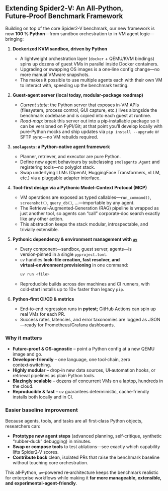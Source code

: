## Extending Spider2‑V: An All‑Python, Future‑Proof Benchmark Framework

Building on top of the core Spider2‑V benchmark, our new framework is now **100 % Python**—from sandbox orchestration to in‑VM agent logic—bringing:

1. **Dockerized KVM sandbox, driven by Python**

   - A lightweight orchestration layer (`docker` + QEMU/KVM bindings) spins up dozens of guest VMs in parallel inside Docker containers.
   - Upgrading or swapping OS images is a one‑line config change—no more manual VMware snapshots.
   - Ths makes it possible to use multiple agents each with their own VM to interact with, speeding up the benchmark testing.

2. **Guest‑agent server (local today, modular‑package roadmap)**

   - _Current state_: the Python server that exposes in‑VM APIs (filesystem, process control, GUI capture, etc.) lives alongside the benchmark codebase and is copied into each guest at runtime.
   - _Road‑map_: break this server out into a pip‑installable package so it can be versioned on PyPI/Git; at that point you’ll develop locally with pure‑Python mocks and ship updates via `pip install --upgrade` or SFTP sync—no VM rebuilds required.

3. **`smolagents`: a Python‑native agent framework**

   - Planner, retriever, and executor are pure Python.
   - Define new agent behaviours by subclassing `smolagents.Agent` and registering tools—no polyglot stack.
   - Swap underlying LLMs (OpenAI, HuggingFace Transformers, vLLM, etc.) via a pluggable adapter interface.

4. **Tool‑first design via a Pythonic Model–Context Protocol (MCP)**

   - VM operations are exposed as typed callables—`run_command()`, `screenshot()`, `query_db()`, …—importable by any agent.
   - The Retrieval‑Augmented‑Generation (RAG) pipeline is wrapped as just another tool, so agents can “call” corporate‑doc search exactly like any other action.
   - This abstraction keeps the stack modular, introspectable, and trivially extensible.

5. **Pythonic dependency & environment management with [`uv`](https://github.com/astral-sh/uv)**

   - Every component—sandbox, guest server, agents—is version‑pinned in a single `pyproject.toml`.
   - `uv` handles **lock‑file creation, fast resolver, and virtual‑environment provisioning** in one command:
     ```bash
     uv run <file>
     ```
   - Reproducible builds across dev machines and CI runners, with cold‑start installs up to 10× faster than legacy `pip`.

6. **Python‑first CI/CD & metrics**

   - End‑to‑end regression runs in **pytest**; GitHub Actions can spin up real VMs for each PR.
   - Success rates, latencies, and error taxonomies are logged as JSON—ready for Prometheus/Grafana dashboards.

### Why it matters

- **Future‑proof & OS‑agnostic** – point a Python config at a new QEMU image and go.
- **Developer‑friendly** – one language, one tool‑chain, zero context‑switching.
- **Highly modular** – drop‑in new data sources, UI‑automation hooks, or retrieval pipelines as plain Python tools.
- **Blazingly scalable** – dozens of concurrent VMs on a laptop, hundreds in the cloud.
- **Reproducible & fast** – `uv` guarantees deterministic, cache‑friendly installs both locally and in CI.

### Easier baseline improvement

Because agents, tools, and tasks are all first‑class Python objects, researchers can:

- **Prototype new agent steps** (advanced planning, self‑critique, synthetic “rubber‑duck” debugging) in minutes.
- **Swap or compose tools** to test ablations—see exactly which capability lifts Spider2‑V scores.
- **Contribute back** clean, isolated PRs that raise the benchmark baseline without touching core orchestration.

This all‑Python, `uv`‑powered re‑architecture keeps the benchmark realistic for enterprise workflows while making it **far more manageable, extensible, and experimental‑agent‑friendly**.

